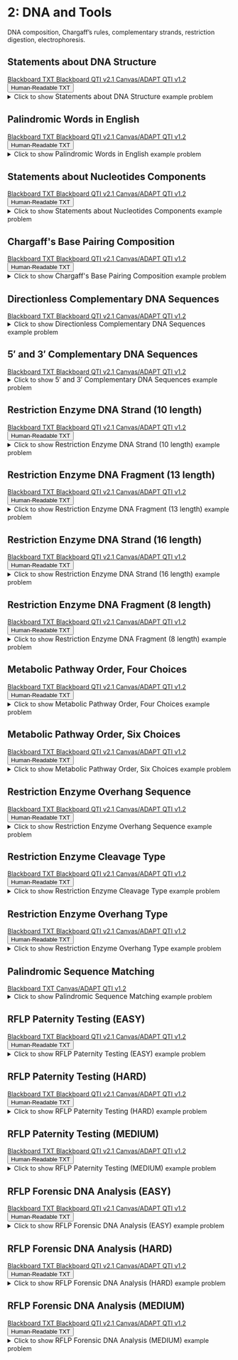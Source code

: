 # 2: DNA and Tools

DNA composition, Chargaff’s rules, complementary strands, restriction digestion, electrophoresis.

## Statements about DNA Structure

<div id="TFMS-dna_structure-biol_351-button-container" class="button-container">
<a class="md-button custom-button bb_text" href="bbq-TFMS-dna_structure-biol_351-questions.txt" download title="Download bbq-TFMS-dna_structure-biol_351-questions.txt" aria-label="Click to download the Blackboard TXT file (bbq-TFMS-dna_structure-biol_351-questions.txt)">
    <i class="fa fa-download"></i>Blackboard TXT
</a>
<a class="md-button custom-button bb_qti" href="downloads/blackboard_qti_v2_1-TFMS-dna_structure-biol_351.zip" download title="Download blackboard_qti_v2_1-TFMS-dna_structure-biol_351.zip" aria-label="Click to download the Blackboard QTI v2.1 file (blackboard_qti_v2_1-TFMS-dna_structure-biol_351.zip)">
    <i class="fa fa-download"></i>Blackboard QTI v2.1
</a>
<a class="md-button custom-button canvas_qti" href="downloads/canvas_qti_v1_2-TFMS-dna_structure-biol_351.zip" download title="Download canvas_qti_v1_2-TFMS-dna_structure-biol_351.zip" aria-label="Click to download the Canvas/ADAPT QTI v1.2 file (canvas_qti_v1_2-TFMS-dna_structure-biol_351.zip)">
    <i class="fa fa-download"></i>Canvas/ADAPT QTI v1.2
</a>
<button class="md-button custom-button human_read" onclick="window.open('downloads/human_readable-TFMS-dna_structure-biol_351.html', '_blank')" title="View human_readable-TFMS-dna_structure-biol_351.html" aria-label="Click to view the Human-Readable TXT file (human_readable-TFMS-dna_structure-biol_351.html)">
    <i class="fa fa-eye"></i> Human-Readable TXT
</button>
</div><details>
  <summary>Click 
    <span style='font-weight: normal;'>
       to show
    </span>
    <span style='font-size: 1.1em; color: var(--md-primary-fg-color--dark)'>
      Statements about DNA Structure
    </span>
    <span style='font-weight: normal;'>
      example problem
    </span>
  </summary>
  {% include "genetics/topic02/downloads/selftest-TFMS-dna_structure-biol_351.html" %}

</details>


## Palindromic Words in English

<div id="TFMS-english_palindromes-button-container" class="button-container">
<a class="md-button custom-button bb_text" href="bbq-TFMS-english_palindromes-questions.txt" download title="Download bbq-TFMS-english_palindromes-questions.txt" aria-label="Click to download the Blackboard TXT file (bbq-TFMS-english_palindromes-questions.txt)">
    <i class="fa fa-download"></i>Blackboard TXT
</a>
<a class="md-button custom-button bb_qti" href="downloads/blackboard_qti_v2_1-TFMS-english_palindromes.zip" download title="Download blackboard_qti_v2_1-TFMS-english_palindromes.zip" aria-label="Click to download the Blackboard QTI v2.1 file (blackboard_qti_v2_1-TFMS-english_palindromes.zip)">
    <i class="fa fa-download"></i>Blackboard QTI v2.1
</a>
<a class="md-button custom-button canvas_qti" href="downloads/canvas_qti_v1_2-TFMS-english_palindromes.zip" download title="Download canvas_qti_v1_2-TFMS-english_palindromes.zip" aria-label="Click to download the Canvas/ADAPT QTI v1.2 file (canvas_qti_v1_2-TFMS-english_palindromes.zip)">
    <i class="fa fa-download"></i>Canvas/ADAPT QTI v1.2
</a>
<button class="md-button custom-button human_read" onclick="window.open('downloads/human_readable-TFMS-english_palindromes.html', '_blank')" title="View human_readable-TFMS-english_palindromes.html" aria-label="Click to view the Human-Readable TXT file (human_readable-TFMS-english_palindromes.html)">
    <i class="fa fa-eye"></i> Human-Readable TXT
</button>
</div><details>
  <summary>Click 
    <span style='font-weight: normal;'>
       to show
    </span>
    <span style='font-size: 1.1em; color: var(--md-primary-fg-color--dark)'>
      Palindromic Words in English
    </span>
    <span style='font-weight: normal;'>
      example problem
    </span>
  </summary>
  {% include "genetics/topic02/downloads/selftest-TFMS-english_palindromes.html" %}

</details>


## Statements about Nucleotides Components

<div id="TFMS-nucleotide_components-button-container" class="button-container">
<a class="md-button custom-button bb_text" href="bbq-TFMS-nucleotide_components-questions.txt" download title="Download bbq-TFMS-nucleotide_components-questions.txt" aria-label="Click to download the Blackboard TXT file (bbq-TFMS-nucleotide_components-questions.txt)">
    <i class="fa fa-download"></i>Blackboard TXT
</a>
<a class="md-button custom-button bb_qti" href="downloads/blackboard_qti_v2_1-TFMS-nucleotide_components.zip" download title="Download blackboard_qti_v2_1-TFMS-nucleotide_components.zip" aria-label="Click to download the Blackboard QTI v2.1 file (blackboard_qti_v2_1-TFMS-nucleotide_components.zip)">
    <i class="fa fa-download"></i>Blackboard QTI v2.1
</a>
<a class="md-button custom-button canvas_qti" href="downloads/canvas_qti_v1_2-TFMS-nucleotide_components.zip" download title="Download canvas_qti_v1_2-TFMS-nucleotide_components.zip" aria-label="Click to download the Canvas/ADAPT QTI v1.2 file (canvas_qti_v1_2-TFMS-nucleotide_components.zip)">
    <i class="fa fa-download"></i>Canvas/ADAPT QTI v1.2
</a>
<button class="md-button custom-button human_read" onclick="window.open('downloads/human_readable-TFMS-nucleotide_components.html', '_blank')" title="View human_readable-TFMS-nucleotide_components.html" aria-label="Click to view the Human-Readable TXT file (human_readable-TFMS-nucleotide_components.html)">
    <i class="fa fa-eye"></i> Human-Readable TXT
</button>
</div><details>
  <summary>Click 
    <span style='font-weight: normal;'>
       to show
    </span>
    <span style='font-size: 1.1em; color: var(--md-primary-fg-color--dark)'>
      Statements about Nucleotides Components
    </span>
    <span style='font-weight: normal;'>
      example problem
    </span>
  </summary>
  {% include "genetics/topic02/downloads/selftest-TFMS-nucleotide_components.html" %}

</details>


## Chargaff's Base Pairing Composition

<div id="chargaff_dna_percent-5_choices-button-container" class="button-container">
<a class="md-button custom-button bb_text" href="bbq-chargaff_dna_percent-5_choices-questions.txt" download title="Download bbq-chargaff_dna_percent-5_choices-questions.txt" aria-label="Click to download the Blackboard TXT file (bbq-chargaff_dna_percent-5_choices-questions.txt)">
    <i class="fa fa-download"></i>Blackboard TXT
</a>
<a class="md-button custom-button bb_qti" href="downloads/blackboard_qti_v2_1-chargaff_dna_percent-5_choices.zip" download title="Download blackboard_qti_v2_1-chargaff_dna_percent-5_choices.zip" aria-label="Click to download the Blackboard QTI v2.1 file (blackboard_qti_v2_1-chargaff_dna_percent-5_choices.zip)">
    <i class="fa fa-download"></i>Blackboard QTI v2.1
</a>
<a class="md-button custom-button canvas_qti" href="downloads/canvas_qti_v1_2-chargaff_dna_percent-5_choices.zip" download title="Download canvas_qti_v1_2-chargaff_dna_percent-5_choices.zip" aria-label="Click to download the Canvas/ADAPT QTI v1.2 file (canvas_qti_v1_2-chargaff_dna_percent-5_choices.zip)">
    <i class="fa fa-download"></i>Canvas/ADAPT QTI v1.2
</a>
<button class="md-button custom-button human_read" onclick="window.open('downloads/human_readable-chargaff_dna_percent-5_choices.html', '_blank')" title="View human_readable-chargaff_dna_percent-5_choices.html" aria-label="Click to view the Human-Readable TXT file (human_readable-chargaff_dna_percent-5_choices.html)">
    <i class="fa fa-eye"></i> Human-Readable TXT
</button>
</div><details>
  <summary>Click 
    <span style='font-weight: normal;'>
       to show
    </span>
    <span style='font-size: 1.1em; color: var(--md-primary-fg-color--dark)'>
      Chargaff's Base Pairing Composition
    </span>
    <span style='font-weight: normal;'>
      example problem
    </span>
  </summary>
  {% include "genetics/topic02/downloads/selftest-chargaff_dna_percent-5_choices.html" %}

</details>


## Directionless Complementary DNA Sequences

<div id="complementary_sequences-mc-directionless-button-container" class="button-container">
<a class="md-button custom-button bb_text" href="bbq-complementary_sequences-mc-directionless-questions.txt" download title="Download bbq-complementary_sequences-mc-directionless-questions.txt" aria-label="Click to download the Blackboard TXT file (bbq-complementary_sequences-mc-directionless-questions.txt)">
    <i class="fa fa-download"></i>Blackboard TXT
</a>
<a class="md-button custom-button bb_qti" href="downloads/blackboard_qti_v2_1-complementary_sequences-mc-directionless.zip" download title="Download blackboard_qti_v2_1-complementary_sequences-mc-directionless.zip" aria-label="Click to download the Blackboard QTI v2.1 file (blackboard_qti_v2_1-complementary_sequences-mc-directionless.zip)">
    <i class="fa fa-download"></i>Blackboard QTI v2.1
</a>
<a class="md-button custom-button canvas_qti" href="downloads/canvas_qti_v1_2-complementary_sequences-mc-directionless.zip" download title="Download canvas_qti_v1_2-complementary_sequences-mc-directionless.zip" aria-label="Click to download the Canvas/ADAPT QTI v1.2 file (canvas_qti_v1_2-complementary_sequences-mc-directionless.zip)">
    <i class="fa fa-download"></i>Canvas/ADAPT QTI v1.2
</a>
</div><details>
  <summary>Click 
    <span style='font-weight: normal;'>
       to show
    </span>
    <span style='font-size: 1.1em; color: var(--md-primary-fg-color--dark)'>
      Directionless Complementary DNA Sequences
    </span>
    <span style='font-weight: normal;'>
      example problem
    </span>
  </summary>
  {% include "genetics/topic02/downloads/selftest-complementary_sequences-mc-directionless.html" %}

</details>


## 5&prime; and 3&prime; Complementary DNA Sequences

<div id="complementary_sequences-mc-prime-button-container" class="button-container">
<a class="md-button custom-button bb_text" href="bbq-complementary_sequences-mc-prime-questions.txt" download title="Download bbq-complementary_sequences-mc-prime-questions.txt" aria-label="Click to download the Blackboard TXT file (bbq-complementary_sequences-mc-prime-questions.txt)">
    <i class="fa fa-download"></i>Blackboard TXT
</a>
<a class="md-button custom-button bb_qti" href="downloads/blackboard_qti_v2_1-complementary_sequences-mc-prime.zip" download title="Download blackboard_qti_v2_1-complementary_sequences-mc-prime.zip" aria-label="Click to download the Blackboard QTI v2.1 file (blackboard_qti_v2_1-complementary_sequences-mc-prime.zip)">
    <i class="fa fa-download"></i>Blackboard QTI v2.1
</a>
<a class="md-button custom-button canvas_qti" href="downloads/canvas_qti_v1_2-complementary_sequences-mc-prime.zip" download title="Download canvas_qti_v1_2-complementary_sequences-mc-prime.zip" aria-label="Click to download the Canvas/ADAPT QTI v1.2 file (canvas_qti_v1_2-complementary_sequences-mc-prime.zip)">
    <i class="fa fa-download"></i>Canvas/ADAPT QTI v1.2
</a>
</div><details>
  <summary>Click 
    <span style='font-weight: normal;'>
       to show
    </span>
    <span style='font-size: 1.1em; color: var(--md-primary-fg-color--dark)'>
      5&prime; and 3&prime; Complementary DNA Sequences
    </span>
    <span style='font-weight: normal;'>
      example problem
    </span>
  </summary>
  {% include "genetics/topic02/downloads/selftest-complementary_sequences-mc-prime.html" %}

</details>


## Restriction Enzyme DNA Strand (10 length)

<div id="linear_digest-length_10-sites_3-strand-button-container" class="button-container">
<a class="md-button custom-button bb_text" href="bbq-linear_digest-length_10-sites_3-strand-questions.txt" download title="Download bbq-linear_digest-length_10-sites_3-strand-questions.txt" aria-label="Click to download the Blackboard TXT file (bbq-linear_digest-length_10-sites_3-strand-questions.txt)">
    <i class="fa fa-download"></i>Blackboard TXT
</a>
<a class="md-button custom-button bb_qti" href="downloads/blackboard_qti_v2_1-linear_digest-length_10-sites_3-strand.zip" download title="Download blackboard_qti_v2_1-linear_digest-length_10-sites_3-strand.zip" aria-label="Click to download the Blackboard QTI v2.1 file (blackboard_qti_v2_1-linear_digest-length_10-sites_3-strand.zip)">
    <i class="fa fa-download"></i>Blackboard QTI v2.1
</a>
<a class="md-button custom-button canvas_qti" href="downloads/canvas_qti_v1_2-linear_digest-length_10-sites_3-strand.zip" download title="Download canvas_qti_v1_2-linear_digest-length_10-sites_3-strand.zip" aria-label="Click to download the Canvas/ADAPT QTI v1.2 file (canvas_qti_v1_2-linear_digest-length_10-sites_3-strand.zip)">
    <i class="fa fa-download"></i>Canvas/ADAPT QTI v1.2
</a>
<button class="md-button custom-button human_read" onclick="window.open('downloads/human_readable-linear_digest-length_10-sites_3-strand.html', '_blank')" title="View human_readable-linear_digest-length_10-sites_3-strand.html" aria-label="Click to view the Human-Readable TXT file (human_readable-linear_digest-length_10-sites_3-strand.html)">
    <i class="fa fa-eye"></i> Human-Readable TXT
</button>
</div><details>
  <summary>Click 
    <span style='font-weight: normal;'>
       to show
    </span>
    <span style='font-size: 1.1em; color: var(--md-primary-fg-color--dark)'>
      Restriction Enzyme DNA Strand (10 length)
    </span>
    <span style='font-weight: normal;'>
      example problem
    </span>
  </summary>
  {% include "genetics/topic02/downloads/selftest-linear_digest-length_10-sites_3-strand.html" %}

</details>


## Restriction Enzyme DNA Fragment (13 length)

<div id="linear_digest-length_13-sites_3-fragment-button-container" class="button-container">
<a class="md-button custom-button bb_text" href="bbq-linear_digest-length_13-sites_3-fragment-questions.txt" download title="Download bbq-linear_digest-length_13-sites_3-fragment-questions.txt" aria-label="Click to download the Blackboard TXT file (bbq-linear_digest-length_13-sites_3-fragment-questions.txt)">
    <i class="fa fa-download"></i>Blackboard TXT
</a>
<a class="md-button custom-button bb_qti" href="downloads/blackboard_qti_v2_1-linear_digest-length_13-sites_3-fragment.zip" download title="Download blackboard_qti_v2_1-linear_digest-length_13-sites_3-fragment.zip" aria-label="Click to download the Blackboard QTI v2.1 file (blackboard_qti_v2_1-linear_digest-length_13-sites_3-fragment.zip)">
    <i class="fa fa-download"></i>Blackboard QTI v2.1
</a>
<a class="md-button custom-button canvas_qti" href="downloads/canvas_qti_v1_2-linear_digest-length_13-sites_3-fragment.zip" download title="Download canvas_qti_v1_2-linear_digest-length_13-sites_3-fragment.zip" aria-label="Click to download the Canvas/ADAPT QTI v1.2 file (canvas_qti_v1_2-linear_digest-length_13-sites_3-fragment.zip)">
    <i class="fa fa-download"></i>Canvas/ADAPT QTI v1.2
</a>
<button class="md-button custom-button human_read" onclick="window.open('downloads/human_readable-linear_digest-length_13-sites_3-fragment.html', '_blank')" title="View human_readable-linear_digest-length_13-sites_3-fragment.html" aria-label="Click to view the Human-Readable TXT file (human_readable-linear_digest-length_13-sites_3-fragment.html)">
    <i class="fa fa-eye"></i> Human-Readable TXT
</button>
</div><details>
  <summary>Click 
    <span style='font-weight: normal;'>
       to show
    </span>
    <span style='font-size: 1.1em; color: var(--md-primary-fg-color--dark)'>
      Restriction Enzyme DNA Fragment (13 length)
    </span>
    <span style='font-weight: normal;'>
      example problem
    </span>
  </summary>
  {% include "genetics/topic02/downloads/selftest-linear_digest-length_13-sites_3-fragment.html" %}

</details>


## Restriction Enzyme DNA Strand (16 length)

<div id="linear_digest-length_16-sites_4-strand-button-container" class="button-container">
<a class="md-button custom-button bb_text" href="bbq-linear_digest-length_16-sites_4-strand-questions.txt" download title="Download bbq-linear_digest-length_16-sites_4-strand-questions.txt" aria-label="Click to download the Blackboard TXT file (bbq-linear_digest-length_16-sites_4-strand-questions.txt)">
    <i class="fa fa-download"></i>Blackboard TXT
</a>
<a class="md-button custom-button bb_qti" href="downloads/blackboard_qti_v2_1-linear_digest-length_16-sites_4-strand.zip" download title="Download blackboard_qti_v2_1-linear_digest-length_16-sites_4-strand.zip" aria-label="Click to download the Blackboard QTI v2.1 file (blackboard_qti_v2_1-linear_digest-length_16-sites_4-strand.zip)">
    <i class="fa fa-download"></i>Blackboard QTI v2.1
</a>
<a class="md-button custom-button canvas_qti" href="downloads/canvas_qti_v1_2-linear_digest-length_16-sites_4-strand.zip" download title="Download canvas_qti_v1_2-linear_digest-length_16-sites_4-strand.zip" aria-label="Click to download the Canvas/ADAPT QTI v1.2 file (canvas_qti_v1_2-linear_digest-length_16-sites_4-strand.zip)">
    <i class="fa fa-download"></i>Canvas/ADAPT QTI v1.2
</a>
<button class="md-button custom-button human_read" onclick="window.open('downloads/human_readable-linear_digest-length_16-sites_4-strand.html', '_blank')" title="View human_readable-linear_digest-length_16-sites_4-strand.html" aria-label="Click to view the Human-Readable TXT file (human_readable-linear_digest-length_16-sites_4-strand.html)">
    <i class="fa fa-eye"></i> Human-Readable TXT
</button>
</div><details>
  <summary>Click 
    <span style='font-weight: normal;'>
       to show
    </span>
    <span style='font-size: 1.1em; color: var(--md-primary-fg-color--dark)'>
      Restriction Enzyme DNA Strand (16 length)
    </span>
    <span style='font-weight: normal;'>
      example problem
    </span>
  </summary>
  {% include "genetics/topic02/downloads/selftest-linear_digest-length_16-sites_4-strand.html" %}

</details>


## Restriction Enzyme DNA Fragment (8 length)

<div id="linear_digest-length_8-sites_2-fragment-button-container" class="button-container">
<a class="md-button custom-button bb_text" href="bbq-linear_digest-length_8-sites_2-fragment-questions.txt" download title="Download bbq-linear_digest-length_8-sites_2-fragment-questions.txt" aria-label="Click to download the Blackboard TXT file (bbq-linear_digest-length_8-sites_2-fragment-questions.txt)">
    <i class="fa fa-download"></i>Blackboard TXT
</a>
<a class="md-button custom-button bb_qti" href="downloads/blackboard_qti_v2_1-linear_digest-length_8-sites_2-fragment.zip" download title="Download blackboard_qti_v2_1-linear_digest-length_8-sites_2-fragment.zip" aria-label="Click to download the Blackboard QTI v2.1 file (blackboard_qti_v2_1-linear_digest-length_8-sites_2-fragment.zip)">
    <i class="fa fa-download"></i>Blackboard QTI v2.1
</a>
<a class="md-button custom-button canvas_qti" href="downloads/canvas_qti_v1_2-linear_digest-length_8-sites_2-fragment.zip" download title="Download canvas_qti_v1_2-linear_digest-length_8-sites_2-fragment.zip" aria-label="Click to download the Canvas/ADAPT QTI v1.2 file (canvas_qti_v1_2-linear_digest-length_8-sites_2-fragment.zip)">
    <i class="fa fa-download"></i>Canvas/ADAPT QTI v1.2
</a>
<button class="md-button custom-button human_read" onclick="window.open('downloads/human_readable-linear_digest-length_8-sites_2-fragment.html', '_blank')" title="View human_readable-linear_digest-length_8-sites_2-fragment.html" aria-label="Click to view the Human-Readable TXT file (human_readable-linear_digest-length_8-sites_2-fragment.html)">
    <i class="fa fa-eye"></i> Human-Readable TXT
</button>
</div><details>
  <summary>Click 
    <span style='font-weight: normal;'>
       to show
    </span>
    <span style='font-size: 1.1em; color: var(--md-primary-fg-color--dark)'>
      Restriction Enzyme DNA Fragment (8 length)
    </span>
    <span style='font-weight: normal;'>
      example problem
    </span>
  </summary>
  {% include "genetics/topic02/downloads/selftest-linear_digest-length_8-sites_2-fragment.html" %}

</details>


## Metabolic Pathway Order, Four Choices

<div id="metabolic_pathway-4_metabolites-button-container" class="button-container">
<a class="md-button custom-button bb_text" href="bbq-metabolic_pathway-4_metabolites-questions.txt" download title="Download bbq-metabolic_pathway-4_metabolites-questions.txt" aria-label="Click to download the Blackboard TXT file (bbq-metabolic_pathway-4_metabolites-questions.txt)">
    <i class="fa fa-download"></i>Blackboard TXT
</a>
<a class="md-button custom-button bb_qti" href="downloads/blackboard_qti_v2_1-metabolic_pathway-4_metabolites.zip" download title="Download blackboard_qti_v2_1-metabolic_pathway-4_metabolites.zip" aria-label="Click to download the Blackboard QTI v2.1 file (blackboard_qti_v2_1-metabolic_pathway-4_metabolites.zip)">
    <i class="fa fa-download"></i>Blackboard QTI v2.1
</a>
<a class="md-button custom-button canvas_qti" href="downloads/canvas_qti_v1_2-metabolic_pathway-4_metabolites.zip" download title="Download canvas_qti_v1_2-metabolic_pathway-4_metabolites.zip" aria-label="Click to download the Canvas/ADAPT QTI v1.2 file (canvas_qti_v1_2-metabolic_pathway-4_metabolites.zip)">
    <i class="fa fa-download"></i>Canvas/ADAPT QTI v1.2
</a>
<button class="md-button custom-button human_read" onclick="window.open('downloads/human_readable-metabolic_pathway-4_metabolites.html', '_blank')" title="View human_readable-metabolic_pathway-4_metabolites.html" aria-label="Click to view the Human-Readable TXT file (human_readable-metabolic_pathway-4_metabolites.html)">
    <i class="fa fa-eye"></i> Human-Readable TXT
</button>
</div><details>
  <summary>Click 
    <span style='font-weight: normal;'>
       to show
    </span>
    <span style='font-size: 1.1em; color: var(--md-primary-fg-color--dark)'>
      Metabolic Pathway Order, Four Choices
    </span>
    <span style='font-weight: normal;'>
      example problem
    </span>
  </summary>
  {% include "genetics/topic02/downloads/selftest-metabolic_pathway-4_metabolites.html" %}

</details>


## Metabolic Pathway Order, Six Choices

<div id="metabolic_pathway-6_metabolites-button-container" class="button-container">
<a class="md-button custom-button bb_text" href="bbq-metabolic_pathway-6_metabolites-questions.txt" download title="Download bbq-metabolic_pathway-6_metabolites-questions.txt" aria-label="Click to download the Blackboard TXT file (bbq-metabolic_pathway-6_metabolites-questions.txt)">
    <i class="fa fa-download"></i>Blackboard TXT
</a>
<a class="md-button custom-button bb_qti" href="downloads/blackboard_qti_v2_1-metabolic_pathway-6_metabolites.zip" download title="Download blackboard_qti_v2_1-metabolic_pathway-6_metabolites.zip" aria-label="Click to download the Blackboard QTI v2.1 file (blackboard_qti_v2_1-metabolic_pathway-6_metabolites.zip)">
    <i class="fa fa-download"></i>Blackboard QTI v2.1
</a>
<a class="md-button custom-button canvas_qti" href="downloads/canvas_qti_v1_2-metabolic_pathway-6_metabolites.zip" download title="Download canvas_qti_v1_2-metabolic_pathway-6_metabolites.zip" aria-label="Click to download the Canvas/ADAPT QTI v1.2 file (canvas_qti_v1_2-metabolic_pathway-6_metabolites.zip)">
    <i class="fa fa-download"></i>Canvas/ADAPT QTI v1.2
</a>
<button class="md-button custom-button human_read" onclick="window.open('downloads/human_readable-metabolic_pathway-6_metabolites.html', '_blank')" title="View human_readable-metabolic_pathway-6_metabolites.html" aria-label="Click to view the Human-Readable TXT file (human_readable-metabolic_pathway-6_metabolites.html)">
    <i class="fa fa-eye"></i> Human-Readable TXT
</button>
</div><details>
  <summary>Click 
    <span style='font-weight: normal;'>
       to show
    </span>
    <span style='font-size: 1.1em; color: var(--md-primary-fg-color--dark)'>
      Metabolic Pathway Order, Six Choices
    </span>
    <span style='font-weight: normal;'>
      example problem
    </span>
  </summary>
  {% include "genetics/topic02/downloads/selftest-metabolic_pathway-6_metabolites.html" %}

</details>


## Restriction Enzyme Overhang Sequence

<div id="overhang_sequence-MC-6_choices-button-container" class="button-container">
<a class="md-button custom-button bb_text" href="bbq-overhang_sequence-MC-6_choices-questions.txt" download title="Download bbq-overhang_sequence-MC-6_choices-questions.txt" aria-label="Click to download the Blackboard TXT file (bbq-overhang_sequence-MC-6_choices-questions.txt)">
    <i class="fa fa-download"></i>Blackboard TXT
</a>
<a class="md-button custom-button bb_qti" href="downloads/blackboard_qti_v2_1-overhang_sequence-MC-6_choices.zip" download title="Download blackboard_qti_v2_1-overhang_sequence-MC-6_choices.zip" aria-label="Click to download the Blackboard QTI v2.1 file (blackboard_qti_v2_1-overhang_sequence-MC-6_choices.zip)">
    <i class="fa fa-download"></i>Blackboard QTI v2.1
</a>
<a class="md-button custom-button canvas_qti" href="downloads/canvas_qti_v1_2-overhang_sequence-MC-6_choices.zip" download title="Download canvas_qti_v1_2-overhang_sequence-MC-6_choices.zip" aria-label="Click to download the Canvas/ADAPT QTI v1.2 file (canvas_qti_v1_2-overhang_sequence-MC-6_choices.zip)">
    <i class="fa fa-download"></i>Canvas/ADAPT QTI v1.2
</a>
<button class="md-button custom-button human_read" onclick="window.open('downloads/human_readable-overhang_sequence-MC-6_choices.html', '_blank')" title="View human_readable-overhang_sequence-MC-6_choices.html" aria-label="Click to view the Human-Readable TXT file (human_readable-overhang_sequence-MC-6_choices.html)">
    <i class="fa fa-eye"></i> Human-Readable TXT
</button>
</div><details>
  <summary>Click 
    <span style='font-weight: normal;'>
       to show
    </span>
    <span style='font-size: 1.1em; color: var(--md-primary-fg-color--dark)'>
      Restriction Enzyme Overhang Sequence
    </span>
    <span style='font-weight: normal;'>
      example problem
    </span>
  </summary>
  {% include "genetics/topic02/downloads/selftest-overhang_sequence-MC-6_choices.html" %}

</details>


## Restriction Enzyme Cleavage Type

<div id="overhang_type-end_type-button-container" class="button-container">
<a class="md-button custom-button bb_text" href="bbq-overhang_type-end_type-questions.txt" download title="Download bbq-overhang_type-end_type-questions.txt" aria-label="Click to download the Blackboard TXT file (bbq-overhang_type-end_type-questions.txt)">
    <i class="fa fa-download"></i>Blackboard TXT
</a>
<a class="md-button custom-button bb_qti" href="downloads/blackboard_qti_v2_1-overhang_type-end_type.zip" download title="Download blackboard_qti_v2_1-overhang_type-end_type.zip" aria-label="Click to download the Blackboard QTI v2.1 file (blackboard_qti_v2_1-overhang_type-end_type.zip)">
    <i class="fa fa-download"></i>Blackboard QTI v2.1
</a>
<a class="md-button custom-button canvas_qti" href="downloads/canvas_qti_v1_2-overhang_type-end_type.zip" download title="Download canvas_qti_v1_2-overhang_type-end_type.zip" aria-label="Click to download the Canvas/ADAPT QTI v1.2 file (canvas_qti_v1_2-overhang_type-end_type.zip)">
    <i class="fa fa-download"></i>Canvas/ADAPT QTI v1.2
</a>
<button class="md-button custom-button human_read" onclick="window.open('downloads/human_readable-overhang_type-end_type.html', '_blank')" title="View human_readable-overhang_type-end_type.html" aria-label="Click to view the Human-Readable TXT file (human_readable-overhang_type-end_type.html)">
    <i class="fa fa-eye"></i> Human-Readable TXT
</button>
</div><details>
  <summary>Click 
    <span style='font-weight: normal;'>
       to show
    </span>
    <span style='font-size: 1.1em; color: var(--md-primary-fg-color--dark)'>
      Restriction Enzyme Cleavage Type
    </span>
    <span style='font-weight: normal;'>
      example problem
    </span>
  </summary>
  {% include "genetics/topic02/downloads/selftest-overhang_type-end_type.html" %}

</details>


## Restriction Enzyme Overhang Type

<div id="overhang_type-overhang_type-button-container" class="button-container">
<a class="md-button custom-button bb_text" href="bbq-overhang_type-overhang_type-questions.txt" download title="Download bbq-overhang_type-overhang_type-questions.txt" aria-label="Click to download the Blackboard TXT file (bbq-overhang_type-overhang_type-questions.txt)">
    <i class="fa fa-download"></i>Blackboard TXT
</a>
<a class="md-button custom-button bb_qti" href="downloads/blackboard_qti_v2_1-overhang_type-overhang_type.zip" download title="Download blackboard_qti_v2_1-overhang_type-overhang_type.zip" aria-label="Click to download the Blackboard QTI v2.1 file (blackboard_qti_v2_1-overhang_type-overhang_type.zip)">
    <i class="fa fa-download"></i>Blackboard QTI v2.1
</a>
<a class="md-button custom-button canvas_qti" href="downloads/canvas_qti_v1_2-overhang_type-overhang_type.zip" download title="Download canvas_qti_v1_2-overhang_type-overhang_type.zip" aria-label="Click to download the Canvas/ADAPT QTI v1.2 file (canvas_qti_v1_2-overhang_type-overhang_type.zip)">
    <i class="fa fa-download"></i>Canvas/ADAPT QTI v1.2
</a>
<button class="md-button custom-button human_read" onclick="window.open('downloads/human_readable-overhang_type-overhang_type.html', '_blank')" title="View human_readable-overhang_type-overhang_type.html" aria-label="Click to view the Human-Readable TXT file (human_readable-overhang_type-overhang_type.html)">
    <i class="fa fa-eye"></i> Human-Readable TXT
</button>
</div><details>
  <summary>Click 
    <span style='font-weight: normal;'>
       to show
    </span>
    <span style='font-size: 1.1em; color: var(--md-primary-fg-color--dark)'>
      Restriction Enzyme Overhang Type
    </span>
    <span style='font-weight: normal;'>
      example problem
    </span>
  </summary>
  {% include "genetics/topic02/downloads/selftest-overhang_type-overhang_type.html" %}

</details>


## Palindromic Sequence Matching

<div id="palindrome_sequence_match-button-container" class="button-container">
<a class="md-button custom-button bb_text" href="bbq-palindrome_sequence_match-questions.txt" download title="Download bbq-palindrome_sequence_match-questions.txt" aria-label="Click to download the Blackboard TXT file (bbq-palindrome_sequence_match-questions.txt)">
    <i class="fa fa-download"></i>Blackboard TXT
</a>
<a class="md-button custom-button canvas_qti" href="downloads/canvas_qti_v1_2-palindrome_sequence_match.zip" download title="Download canvas_qti_v1_2-palindrome_sequence_match.zip" aria-label="Click to download the Canvas/ADAPT QTI v1.2 file (canvas_qti_v1_2-palindrome_sequence_match.zip)">
    <i class="fa fa-download"></i>Canvas/ADAPT QTI v1.2
</a>
</div><details>
  <summary>Click 
    <span style='font-weight: normal;'>
       to show
    </span>
    <span style='font-size: 1.1em; color: var(--md-primary-fg-color--dark)'>
      Palindromic Sequence Matching
    </span>
    <span style='font-weight: normal;'>
      example problem
    </span>
  </summary>
  {% include "genetics/topic02/downloads/selftest-palindrome_sequence_match.html" %}

</details>


## RFLP Paternity Testing (EASY)

<div id="who_father_html-EASY-3_males-button-container" class="button-container">
<a class="md-button custom-button bb_text" href="bbq-who_father_html-EASY-3_males-questions.txt" download title="Download bbq-who_father_html-EASY-3_males-questions.txt" aria-label="Click to download the Blackboard TXT file (bbq-who_father_html-EASY-3_males-questions.txt)">
    <i class="fa fa-download"></i>Blackboard TXT
</a>
<a class="md-button custom-button bb_qti" href="downloads/blackboard_qti_v2_1-who_father_html-EASY-3_males.zip" download title="Download blackboard_qti_v2_1-who_father_html-EASY-3_males.zip" aria-label="Click to download the Blackboard QTI v2.1 file (blackboard_qti_v2_1-who_father_html-EASY-3_males.zip)">
    <i class="fa fa-download"></i>Blackboard QTI v2.1
</a>
<a class="md-button custom-button canvas_qti" href="downloads/canvas_qti_v1_2-who_father_html-EASY-3_males.zip" download title="Download canvas_qti_v1_2-who_father_html-EASY-3_males.zip" aria-label="Click to download the Canvas/ADAPT QTI v1.2 file (canvas_qti_v1_2-who_father_html-EASY-3_males.zip)">
    <i class="fa fa-download"></i>Canvas/ADAPT QTI v1.2
</a>
<button class="md-button custom-button human_read" onclick="window.open('downloads/human_readable-who_father_html-EASY-3_males.html', '_blank')" title="View human_readable-who_father_html-EASY-3_males.html" aria-label="Click to view the Human-Readable TXT file (human_readable-who_father_html-EASY-3_males.html)">
    <i class="fa fa-eye"></i> Human-Readable TXT
</button>
</div><details>
  <summary>Click 
    <span style='font-weight: normal;'>
       to show
    </span>
    <span style='font-size: 1.1em; color: var(--md-primary-fg-color--dark)'>
      RFLP Paternity Testing (EASY)
    </span>
    <span style='font-weight: normal;'>
      example problem
    </span>
  </summary>
  {% include "genetics/topic02/downloads/selftest-who_father_html-EASY-3_males.html" %}

</details>


## RFLP Paternity Testing (HARD)

<div id="who_father_html-HARD-9_males-button-container" class="button-container">
<a class="md-button custom-button bb_text" href="bbq-who_father_html-HARD-9_males-questions.txt" download title="Download bbq-who_father_html-HARD-9_males-questions.txt" aria-label="Click to download the Blackboard TXT file (bbq-who_father_html-HARD-9_males-questions.txt)">
    <i class="fa fa-download"></i>Blackboard TXT
</a>
<a class="md-button custom-button bb_qti" href="downloads/blackboard_qti_v2_1-who_father_html-HARD-9_males.zip" download title="Download blackboard_qti_v2_1-who_father_html-HARD-9_males.zip" aria-label="Click to download the Blackboard QTI v2.1 file (blackboard_qti_v2_1-who_father_html-HARD-9_males.zip)">
    <i class="fa fa-download"></i>Blackboard QTI v2.1
</a>
<a class="md-button custom-button canvas_qti" href="downloads/canvas_qti_v1_2-who_father_html-HARD-9_males.zip" download title="Download canvas_qti_v1_2-who_father_html-HARD-9_males.zip" aria-label="Click to download the Canvas/ADAPT QTI v1.2 file (canvas_qti_v1_2-who_father_html-HARD-9_males.zip)">
    <i class="fa fa-download"></i>Canvas/ADAPT QTI v1.2
</a>
<button class="md-button custom-button human_read" onclick="window.open('downloads/human_readable-who_father_html-HARD-9_males.html', '_blank')" title="View human_readable-who_father_html-HARD-9_males.html" aria-label="Click to view the Human-Readable TXT file (human_readable-who_father_html-HARD-9_males.html)">
    <i class="fa fa-eye"></i> Human-Readable TXT
</button>
</div><details>
  <summary>Click 
    <span style='font-weight: normal;'>
       to show
    </span>
    <span style='font-size: 1.1em; color: var(--md-primary-fg-color--dark)'>
      RFLP Paternity Testing (HARD)
    </span>
    <span style='font-weight: normal;'>
      example problem
    </span>
  </summary>
  {% include "genetics/topic02/downloads/selftest-who_father_html-HARD-9_males.html" %}

</details>


## RFLP Paternity Testing (MEDIUM)

<div id="who_father_html-MEDIUM-5_males-button-container" class="button-container">
<a class="md-button custom-button bb_text" href="bbq-who_father_html-MEDIUM-5_males-questions.txt" download title="Download bbq-who_father_html-MEDIUM-5_males-questions.txt" aria-label="Click to download the Blackboard TXT file (bbq-who_father_html-MEDIUM-5_males-questions.txt)">
    <i class="fa fa-download"></i>Blackboard TXT
</a>
<a class="md-button custom-button bb_qti" href="downloads/blackboard_qti_v2_1-who_father_html-MEDIUM-5_males.zip" download title="Download blackboard_qti_v2_1-who_father_html-MEDIUM-5_males.zip" aria-label="Click to download the Blackboard QTI v2.1 file (blackboard_qti_v2_1-who_father_html-MEDIUM-5_males.zip)">
    <i class="fa fa-download"></i>Blackboard QTI v2.1
</a>
<a class="md-button custom-button canvas_qti" href="downloads/canvas_qti_v1_2-who_father_html-MEDIUM-5_males.zip" download title="Download canvas_qti_v1_2-who_father_html-MEDIUM-5_males.zip" aria-label="Click to download the Canvas/ADAPT QTI v1.2 file (canvas_qti_v1_2-who_father_html-MEDIUM-5_males.zip)">
    <i class="fa fa-download"></i>Canvas/ADAPT QTI v1.2
</a>
<button class="md-button custom-button human_read" onclick="window.open('downloads/human_readable-who_father_html-MEDIUM-5_males.html', '_blank')" title="View human_readable-who_father_html-MEDIUM-5_males.html" aria-label="Click to view the Human-Readable TXT file (human_readable-who_father_html-MEDIUM-5_males.html)">
    <i class="fa fa-eye"></i> Human-Readable TXT
</button>
</div><details>
  <summary>Click 
    <span style='font-weight: normal;'>
       to show
    </span>
    <span style='font-size: 1.1em; color: var(--md-primary-fg-color--dark)'>
      RFLP Paternity Testing (MEDIUM)
    </span>
    <span style='font-weight: normal;'>
      example problem
    </span>
  </summary>
  {% include "genetics/topic02/downloads/selftest-who_father_html-MEDIUM-5_males.html" %}

</details>


## RFLP Forensic DNA Analysis (EASY)

<div id="who_killer_html-EASY-4_suspects-button-container" class="button-container">
<a class="md-button custom-button bb_text" href="bbq-who_killer_html-EASY-4_suspects-questions.txt" download title="Download bbq-who_killer_html-EASY-4_suspects-questions.txt" aria-label="Click to download the Blackboard TXT file (bbq-who_killer_html-EASY-4_suspects-questions.txt)">
    <i class="fa fa-download"></i>Blackboard TXT
</a>
<a class="md-button custom-button bb_qti" href="downloads/blackboard_qti_v2_1-who_killer_html-EASY-4_suspects.zip" download title="Download blackboard_qti_v2_1-who_killer_html-EASY-4_suspects.zip" aria-label="Click to download the Blackboard QTI v2.1 file (blackboard_qti_v2_1-who_killer_html-EASY-4_suspects.zip)">
    <i class="fa fa-download"></i>Blackboard QTI v2.1
</a>
<a class="md-button custom-button canvas_qti" href="downloads/canvas_qti_v1_2-who_killer_html-EASY-4_suspects.zip" download title="Download canvas_qti_v1_2-who_killer_html-EASY-4_suspects.zip" aria-label="Click to download the Canvas/ADAPT QTI v1.2 file (canvas_qti_v1_2-who_killer_html-EASY-4_suspects.zip)">
    <i class="fa fa-download"></i>Canvas/ADAPT QTI v1.2
</a>
<button class="md-button custom-button human_read" onclick="window.open('downloads/human_readable-who_killer_html-EASY-4_suspects.html', '_blank')" title="View human_readable-who_killer_html-EASY-4_suspects.html" aria-label="Click to view the Human-Readable TXT file (human_readable-who_killer_html-EASY-4_suspects.html)">
    <i class="fa fa-eye"></i> Human-Readable TXT
</button>
</div><details>
  <summary>Click 
    <span style='font-weight: normal;'>
       to show
    </span>
    <span style='font-size: 1.1em; color: var(--md-primary-fg-color--dark)'>
      RFLP Forensic DNA Analysis (EASY)
    </span>
    <span style='font-weight: normal;'>
      example problem
    </span>
  </summary>
  {% include "genetics/topic02/downloads/selftest-who_killer_html-EASY-4_suspects.html" %}

</details>


## RFLP Forensic DNA Analysis (HARD)

<div id="who_killer_html-HARD-9_suspects-button-container" class="button-container">
<a class="md-button custom-button bb_text" href="bbq-who_killer_html-HARD-9_suspects-questions.txt" download title="Download bbq-who_killer_html-HARD-9_suspects-questions.txt" aria-label="Click to download the Blackboard TXT file (bbq-who_killer_html-HARD-9_suspects-questions.txt)">
    <i class="fa fa-download"></i>Blackboard TXT
</a>
<a class="md-button custom-button bb_qti" href="downloads/blackboard_qti_v2_1-who_killer_html-HARD-9_suspects.zip" download title="Download blackboard_qti_v2_1-who_killer_html-HARD-9_suspects.zip" aria-label="Click to download the Blackboard QTI v2.1 file (blackboard_qti_v2_1-who_killer_html-HARD-9_suspects.zip)">
    <i class="fa fa-download"></i>Blackboard QTI v2.1
</a>
<a class="md-button custom-button canvas_qti" href="downloads/canvas_qti_v1_2-who_killer_html-HARD-9_suspects.zip" download title="Download canvas_qti_v1_2-who_killer_html-HARD-9_suspects.zip" aria-label="Click to download the Canvas/ADAPT QTI v1.2 file (canvas_qti_v1_2-who_killer_html-HARD-9_suspects.zip)">
    <i class="fa fa-download"></i>Canvas/ADAPT QTI v1.2
</a>
<button class="md-button custom-button human_read" onclick="window.open('downloads/human_readable-who_killer_html-HARD-9_suspects.html', '_blank')" title="View human_readable-who_killer_html-HARD-9_suspects.html" aria-label="Click to view the Human-Readable TXT file (human_readable-who_killer_html-HARD-9_suspects.html)">
    <i class="fa fa-eye"></i> Human-Readable TXT
</button>
</div><details>
  <summary>Click 
    <span style='font-weight: normal;'>
       to show
    </span>
    <span style='font-size: 1.1em; color: var(--md-primary-fg-color--dark)'>
      RFLP Forensic DNA Analysis (HARD)
    </span>
    <span style='font-weight: normal;'>
      example problem
    </span>
  </summary>
  {% include "genetics/topic02/downloads/selftest-who_killer_html-HARD-9_suspects.html" %}

</details>


## RFLP Forensic DNA Analysis (MEDIUM)

<div id="who_killer_html-MEDIUM-5_suspects-button-container" class="button-container">
<a class="md-button custom-button bb_text" href="bbq-who_killer_html-MEDIUM-5_suspects-questions.txt" download title="Download bbq-who_killer_html-MEDIUM-5_suspects-questions.txt" aria-label="Click to download the Blackboard TXT file (bbq-who_killer_html-MEDIUM-5_suspects-questions.txt)">
    <i class="fa fa-download"></i>Blackboard TXT
</a>
<a class="md-button custom-button bb_qti" href="downloads/blackboard_qti_v2_1-who_killer_html-MEDIUM-5_suspects.zip" download title="Download blackboard_qti_v2_1-who_killer_html-MEDIUM-5_suspects.zip" aria-label="Click to download the Blackboard QTI v2.1 file (blackboard_qti_v2_1-who_killer_html-MEDIUM-5_suspects.zip)">
    <i class="fa fa-download"></i>Blackboard QTI v2.1
</a>
<a class="md-button custom-button canvas_qti" href="downloads/canvas_qti_v1_2-who_killer_html-MEDIUM-5_suspects.zip" download title="Download canvas_qti_v1_2-who_killer_html-MEDIUM-5_suspects.zip" aria-label="Click to download the Canvas/ADAPT QTI v1.2 file (canvas_qti_v1_2-who_killer_html-MEDIUM-5_suspects.zip)">
    <i class="fa fa-download"></i>Canvas/ADAPT QTI v1.2
</a>
<button class="md-button custom-button human_read" onclick="window.open('downloads/human_readable-who_killer_html-MEDIUM-5_suspects.html', '_blank')" title="View human_readable-who_killer_html-MEDIUM-5_suspects.html" aria-label="Click to view the Human-Readable TXT file (human_readable-who_killer_html-MEDIUM-5_suspects.html)">
    <i class="fa fa-eye"></i> Human-Readable TXT
</button>
</div><details>
  <summary>Click 
    <span style='font-weight: normal;'>
       to show
    </span>
    <span style='font-size: 1.1em; color: var(--md-primary-fg-color--dark)'>
      RFLP Forensic DNA Analysis (MEDIUM)
    </span>
    <span style='font-weight: normal;'>
      example problem
    </span>
  </summary>
  {% include "genetics/topic02/downloads/selftest-who_killer_html-MEDIUM-5_suspects.html" %}

</details>


